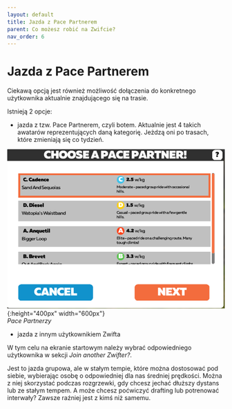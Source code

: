 ```yaml
---
layout: default
title: Jazda z Pace Partnerem
parent: Co możesz robić na Zwifcie?
nav_order: 6
---
```


# Jazda z Pace Partnerem

Ciekawą opcją jest również możliwość dołączenia do konkretnego użytkownika aktualnie znajdującego się na trasie. 

Istnieją 2 opcje:
* jazda z tzw. Pace Partnerem, czyli botem. Aktualnie jest 4 takich awatarów reprezentujących daną kategorię. Jeżdzą oni po trasach, które zmieniają się co tydzień.

![Pace Partners](../../assets/images/PaceMaker.png){:height="400px" width="600px"}   
*Pace Partnerzy*  

* jazda z innym użytkownikiem Zwifta

W tym celu na ekranie startowym należy wybrać odpowiedniego użytkownika w sekcji _Join another Zwifter?_.

Jest to jazda grupowa, ale w stałym tempie, które można dostosować pod siebie, wybierając osobę o odpowiedniej dla nas średniej prędkości. Można z niej skorzystać podczas rozgrzewki, gdy chcesz jechać dłuższy dystans lub ze stałym tempem. A może chcesz poćwiczyć drafting lub potrenować interwały? Zawsze raźniej jest z kimś niż samemu.
         